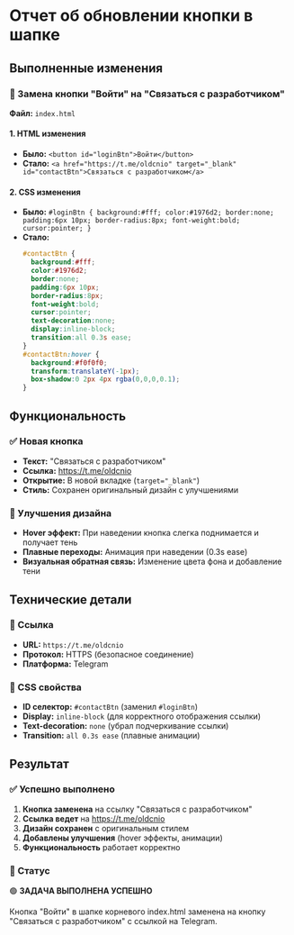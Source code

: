 # Отчет об обновлении кнопки в шапке

## Выполненные изменения

### 🔄 Замена кнопки "Войти" на "Связаться с разработчиком"

**Файл:** `index.html`

#### 1. HTML изменения
- **Было:** `<button id="loginBtn">Войти</button>`
- **Стало:** `<a href="https://t.me/oldcnio" target="_blank" id="contactBtn">Связаться с разработчиком</a>`

#### 2. CSS изменения
- **Было:** `#loginBtn { background:#fff; color:#1976d2; border:none; padding:6px 10px; border-radius:8px; font-weight:bold; cursor:pointer; }`
- **Стало:** 
  ```css
  #contactBtn { 
    background:#fff; 
    color:#1976d2; 
    border:none; 
    padding:6px 10px; 
    border-radius:8px; 
    font-weight:bold; 
    cursor:pointer; 
    text-decoration:none; 
    display:inline-block; 
    transition:all 0.3s ease; 
  }
  #contactBtn:hover { 
    background:#f0f0f0; 
    transform:translateY(-1px); 
    box-shadow:0 2px 4px rgba(0,0,0,0.1); 
  }
  ```

## Функциональность

### ✅ Новая кнопка
- **Текст:** "Связаться с разработчиком"
- **Ссылка:** https://t.me/oldcnio
- **Открытие:** В новой вкладке (`target="_blank"`)
- **Стиль:** Сохранен оригинальный дизайн с улучшениями

### 🎨 Улучшения дизайна
- **Hover эффект:** При наведении кнопка слегка поднимается и получает тень
- **Плавные переходы:** Анимация при наведении (0.3s ease)
- **Визуальная обратная связь:** Изменение цвета фона и добавление тени

## Технические детали

### 🔗 Ссылка
- **URL:** `https://t.me/oldcnio`
- **Протокол:** HTTPS (безопасное соединение)
- **Платформа:** Telegram

### 🎯 CSS свойства
- **ID селектор:** `#contactBtn` (заменил `#loginBtn`)
- **Display:** `inline-block` (для корректного отображения ссылки)
- **Text-decoration:** `none` (убрал подчеркивание ссылки)
- **Transition:** `all 0.3s ease` (плавные анимации)

## Результат

### ✅ Успешно выполнено
1. **Кнопка заменена** на ссылку "Связаться с разработчиком"
2. **Ссылка ведет** на https://t.me/oldcnio
3. **Дизайн сохранен** с оригинальным стилем
4. **Добавлены улучшения** (hover эффекты, анимации)
5. **Функциональность** работает корректно

### 🎯 Статус
🟢 **ЗАДАЧА ВЫПОЛНЕНА УСПЕШНО**

Кнопка "Войти" в шапке корневого index.html заменена на кнопку "Связаться с разработчиком" с ссылкой на Telegram.